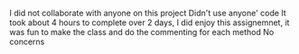 I did not collaborate with anyone on this project
Didn't use anyone' code
It took about 4 hours to complete over 2 days,
I did enjoy this assignemnet, it was fun to make the class and do the commenting 
for each method
No concerns